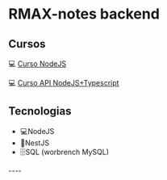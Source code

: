 <h1>RMAX-notes backend</h1>
<h2>Cursos</h2>
<p>💻 <a href="https://youtube.com/playlist?list=PLJ_KhUnlXUPtbtLwaxxUxHqvcNQndmI4B" target="_blank">Curso NodeJS</a> </p>
<p>💻 <a href="https://youtube.com/playlist?list=PLz_YTBuxtxt6_Zf1h-qzNsvVt46H8ziKh" target="_blank"> Curso API NodeJS+Typescript</a> </p>
<h2>Tecnologias</h2>
<ul>
<li>💻NodeJS</li>
<li>🦁NestJS</li>
<li>🗄️SQL (worbrench MySQL)</li>
</ul>
----
